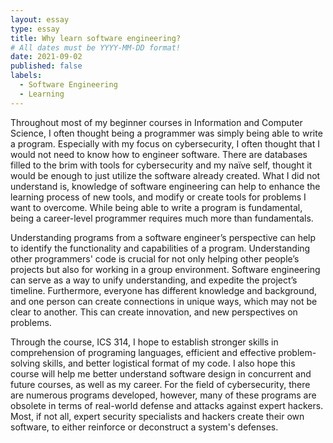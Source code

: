 ```yaml
---
layout: essay
type: essay
title: Why learn software engineering?
# All dates must be YYYY-MM-DD format!
date: 2021-09-02
published: false
labels:
  - Software Engineering
  - Learning
---
```


Throughout most of my beginner courses in Information and Computer Science, I often thought being a programmer was simply being able to write a program. Especially with my focus on cybersecurity, I often thought that I would not need to know how to engineer software. There are databases filled to the brim with tools for cybersecurity and my naïve self, thought it would be enough to just utilize the software already created. What I did not understand is, knowledge of software engineering can help to enhance the learning process of new tools, and modify or create tools for problems I want to overcome. While being able to write a program is fundamental, being a career-level programmer requires much more than fundamentals.

Understanding programs from a software engineer’s perspective can help to identify the functionality and capabilities of a program. Understanding other programmers' code is crucial for not only helping other people’s projects but also for working in a group environment. Software engineering can serve as a way to unify understanding, and expedite the project’s timeline. Furthermore, everyone has different knowledge and background, and one person can create connections in unique ways, which may not be clear to another. This can create innovation, and new perspectives on problems.

Through the course, ICS 314, I hope to establish stronger skills in comprehension of programing languages, efficient and effective problem-solving skills, and better logistical format of my code. I also hope this course will help me better understand software design in concurrent and future courses, as well as my career. For the field of cybersecurity, there are numerous programs developed, however, many of these programs are obsolete in terms of real-world defense and attacks against expert hackers. Most, if not all, expert security specialists and hackers create their own software, to either reinforce or deconstruct a system's defenses.

